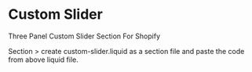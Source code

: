 # Custom Slider
Three Panel Custom Slider Section For Shopify

Section > create custom-slider.liquid as a section file
 and paste the code from above liquid file.